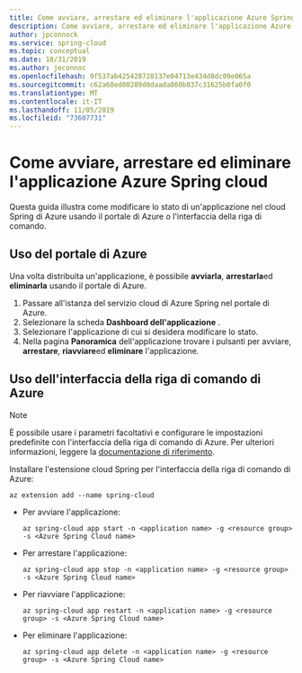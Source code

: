 ```yaml
---
title: Come avviare, arrestare ed eliminare l'applicazione Azure Spring cloud | Microsoft Docs
description: Come avviare, arrestare ed eliminare l'applicazione Azure Spring cloud
author: jpconnock
ms.service: spring-cloud
ms.topic: conceptual
ms.date: 10/31/2019
ms.author: jeconnoc
ms.openlocfilehash: 9f537ab425428728137e04713e434d8dc09e065a
ms.sourcegitcommit: c62a68ed80289d0daada860b837c31625b0fa0f0
ms.translationtype: MT
ms.contentlocale: it-IT
ms.lasthandoff: 11/05/2019
ms.locfileid: "73607731"
---
```

# <a name="how-to-start-stop-and-delete-your-azure-spring-cloud-application"></a>Come avviare, arrestare ed eliminare l'applicazione Azure Spring cloud

Questa guida illustra come modificare lo stato di un'applicazione nel cloud Spring di Azure usando il portale di Azure o l'interfaccia della riga di comando.

## <a name="using-the-azure-portal"></a>Uso del portale di Azure

Una volta distribuita un'applicazione, è possibile **avviarla**, **arrestarla**ed **eliminarla** usando il portale di Azure.

1. Passare all'istanza del servizio cloud di Azure Spring nel portale di Azure.
1. Selezionare la scheda **Dashboard dell'applicazione** .
1. Selezionare l'applicazione di cui si desidera modificare lo stato.
2. Nella pagina **Panoramica** dell'applicazione trovare i pulsanti per avviare, **arrestare**, **riavviare**ed **eliminare** l'applicazione.

## <a name="using-the-azure-cli"></a>Uso dell'interfaccia della riga di comando di Azure

> [!NOTE]
> È possibile usare i parametri facoltativi e configurare le impostazioni predefinite con l'interfaccia della riga di comando di Azure. Per ulteriori informazioni, leggere la [documentazione di riferimento](spring-cloud-cli-reference.md).  

Installare l'estensione cloud Spring per l'interfaccia della riga di comando di Azure:

```azurecli
az extension add --name spring-cloud
```

* Per avviare l'applicazione:
    ```azurecli
    az spring-cloud app start -n <application name> -g <resource group> -s <Azure Spring Cloud name>
    ```

* Per arrestare l'applicazione:
    ```azurecli
    az spring-cloud app stop -n <application name> -g <resource group> -s <Azure Spring Cloud name>
    ```

* Per riavviare l'applicazione:
    ```azurecli
    az spring-cloud app restart -n <application name> -g <resource group> -s <Azure Spring Cloud name>
    ```

* Per eliminare l'applicazione:
    ```azurecli
    az spring-cloud app delete -n <application name> -g <resource group> -s <Azure Spring Cloud name>
    ```
